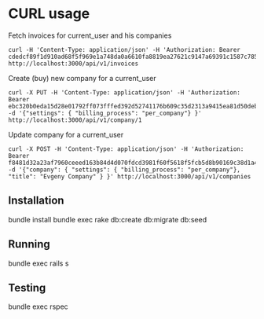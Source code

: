 # CURL usage

Fetch invoices for current_user and his companies
```
curl -H 'Content-Type: application/json' -H 'Authorization: Bearer cdedcf89f1d910ad68f5f969e1a748da0a6610fa8819ea27621c9147a69391c1587c785da8a407ca0a17bf81cd91cfe15ed0ea71f6c8287f60f2342f602993e4' http://localhost:3000/api/v1/invoices
```

Create (buy) new company for a current_user
```
curl -X PUT -H 'Content-Type: application/json' -H 'Authorization: Bearer ebc320b0eda15d28e01792ff073fffed392d52741176b609c35d2313a9415ea81d50debd2aaf94ec5eba741ec4d9d8018c0c2c408a9957ef77ba6b6693e8e121' -d '{"settings": { "billing_process": "per_company"} }' http://localhost:3000/api/v1/company/1
```

Update company for a current_user
```
curl -X POST -H 'Content-Type: application/json' -H 'Authorization: Bearer f8481d32a23af7960ceeed163b84d4d070fdcd3981f60f5618f5fcb5d8b90169c38d1a46772d3ae24cee280e4a266fe5d1b437bca787694d4c3d2434065014bf' -d '{"company": { "settings": { "billing_process": "per_company"}, "title": "Evgeny Company" } }' http://localhost:3000/api/v1/companies
```

## Installation

bundle install
bundle exec rake db:create db:migrate db:seed

## Running

bundle exec rails s

## Testing

bundle exec rspec
